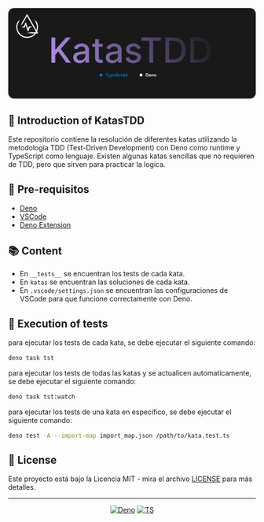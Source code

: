 <div align="center">
 <img src="/static/KatasTDD.png" alt="header davtter ddd" width="1080"/>
</div>

## 🚀 Introduction of KatasTDD

Este repositorio contiene la resolución de diferentes katas utilizando la metodología TDD (Test-Driven Development) con Deno como runtime y TypeScript como lenguaje. Existen algunas katas sencillas que no requieren de TDD, pero que sirven para practicar la logica.

## 🔧 Pre-requisitos

- [Deno](https://deno.land/)
- [VSCode](https://code.visualstudio.com/)
- [Deno Extension](https://marketplace.visualstudio.com/items?itemName=denoland.vscode-deno)

## 📚 Content

- En `__tests__` se encuentran los tests de cada kata.
- En `katas` se encuentran las soluciones de cada kata.
- En `.vscode/settings.json` se encuentran las configuraciones de VSCode para que funcione correctamente con Deno.

## 🧪 Execution of tests

para ejecutar los tests de cada kata, se debe ejecutar el siguiente comando:

```bash
deno task tst
```

para ejecutar los tests de todas las katas y se actualicen automaticamente, se debe ejecutar el siguiente comando:

```bash
deno task tst:watch
```

para ejecutar los tests de una kata en especifico, se debe ejecutar el siguiente comando:

```bash
deno test -A --import-map import_map.json /path/to/kata.test.ts
```

## 📝 License

Este proyecto está bajo la Licencia MIT - mira el archivo [LICENSE](LICENSE) para más detalles.

<hr />

<div align="center">

[![Deno](https://img.shields.io/badge/Deno-fff?style=for-the-badge&logo=deno&logoColor=fff&labelColor=191919)]()
[![TS](https://img.shields.io/badge/TypeScript-007acc?style=for-the-badge&logo=typescript&logoColor=007acc&labelColor=191919)]()

</div>
